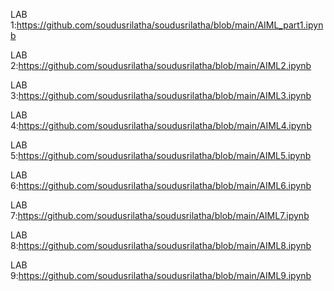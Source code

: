  LAB 1:https://github.com/soudusrilatha/soudusrilatha/blob/main/AIML_part1.ipynb

 
LAB 2:https://github.com/soudusrilatha/soudusrilatha/blob/main/AIML2.ipynb


LAB 3:https://github.com/soudusrilatha/soudusrilatha/blob/main/AIML3.ipynb


LAB 4:https://github.com/soudusrilatha/soudusrilatha/blob/main/AIML4.ipynb


LAB 5:https://github.com/soudusrilatha/soudusrilatha/blob/main/AIML5.ipynb


LAB 6:https://github.com/soudusrilatha/soudusrilatha/blob/main/AIML6.ipynb


LAB 7:https://github.com/soudusrilatha/soudusrilatha/blob/main/AIML7.ipynb


LAB 8:https://github.com/soudusrilatha/soudusrilatha/blob/main/AIML8.ipynb

LAB 9:https://github.com/soudusrilatha/soudusrilatha/blob/main/AIML9.ipynb
